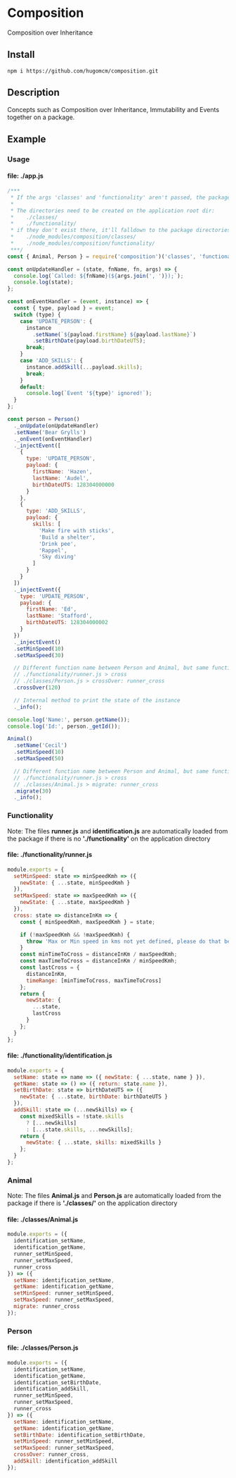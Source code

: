 # Composition

Composition over Inheritance

## Install

```
npm i https://github.com/hugomcm/composition.git
```

## Description

Concepts such as Composition over Inheritance, Immutability and Events together on a package.

## Example

### Usage

#### file: ./app.js

```js
/***
 * If the args 'classes' and 'functionality' aren't passed, the package will default to those names.
 *
 * The directories need to be created on the application root dir:
 *    ./classes/
 *    ./functionality/
 * if they don't exist there, it'll falldown to the package directories:
 *    ./node_modules/composition/classes/
 *    ./node_modules/composition/functionality/
 ***/
const { Animal, Person } = require('composition')('classes', 'functionality');

const onUpdateHandler = (state, fnName, fn, args) => {
  console.log(`Called: ${fnName}(${args.join(', ')});`);
  console.log(state);
};

const onEventHandler = (event, instance) => {
  const { type, payload } = event;
  switch (type) {
    case 'UPDATE_PERSON': {
      instance
        .setName(`${payload.firstName} ${payload.lastName}`)
        .setBirthDate(payload.birthDateUTS);
      break;
    }
    case 'ADD_SKILLS': {
      instance.addSkill(...payload.skills);
      break;
    }
    default:
      console.log(`Event '${type}' ignored!`);
  }
};

const person = Person()
  ._onUpdate(onUpdateHandler)
  .setName('Bear Grylls')
  ._onEvent(onEventHandler)
  ._injectEvent([
    {
      type: 'UPDATE_PERSON',
      payload: {
        firstName: 'Hazen',
        lastName: 'Audel',
        birthDateUTS: 128304000000
      }
    },
    {
      type: 'ADD_SKILLS',
      payload: {
        skills: [
          'Make fire with sticks',
          'Build a shelter',
          'Drink pee',
          'Rappel',
          'Sky diving'
        ]
      }
    }
  ])
  ._injectEvent({
    type: 'UPDATE_PERSON',
    payload: {
      firstName: 'Ed',
      lastName: 'Stafford',
      birthDateUTS: 128304000002
    }
  })
  ._injectEvent()
  .setMinSpeed(10)
  .setMaxSpeed(30)

  // Different function name between Person and Animal, but same function under the wood.
  // ./functionality/runner.js > cross
  // ./classes/Person.js > crossOver: runner_cross
  .crossOver(120)

  // Internal method to print the state of the instance
  ._info();

console.log('Name:', person.getName());
console.log('Id:', person._getId());

Animal()
  .setName('Cecil')
  .setMinSpeed(10)
  .setMaxSpeed(50)

  // Different function name between Person and Animal, but same function under the wood.
  // ./functionality/runner.js > cross
  // ./classes/Animal.js > migrate: runner_cross
  .migrate(30)
  ._info();
```

### Functionality

Note: The files **runner.js** and **identification.js** are automatically loaded from the package if there is no **'./functionality'** on the application directory

#### file: ./functionality/runner.js

```js
module.exports = {
  setMinSpeed: state => minSpeedKmh => ({
    newState: { ...state, minSpeedKmh }
  }),
  setMaxSpeed: state => maxSpeedKmh => ({
    newState: { ...state, maxSpeedKmh }
  }),
  cross: state => distanceInKm => {
    const { minSpeedKmh, maxSpeedKmh } = state;

    if (!maxSpeedKmh && !maxSpeedKmh) {
      throw 'Max or Min speed in kms not yet defined, please do that before cross anything!';
    }
    const minTimeToCross = distanceInKm / maxSpeedKmh;
    const maxTimeToCross = distanceInKm / minSpeedKmh;
    const lastCross = {
      distanceInKm,
      timeRange: [minTimeToCross, maxTimeToCross]
    };
    return {
      newState: {
        ...state,
        lastCross
      }
    };
  }
};
```

#### file: ./functionality/identification.js

```js
module.exports = {
  setName: state => name => ({ newState: { ...state, name } }),
  getName: state => () => ({ return: state.name }),
  setBirthDate: state => birthDateUTS => ({
    newState: { ...state, birthDate: birthDateUTS }
  }),
  addSkill: state => (...newSkills) => {
    const mixedSkills = !state.skills
      ? [...newSkills]
      : [...state.skills, ...newSkills];
    return {
      newState: { ...state, skills: mixedSkills }
    };
  }
};
```

### Animal

Note: The files **Animal.js** and **Person.js** are automatically loaded from the package if there is **'./classes/'** on the application directory

#### file: ./classes/Animal.js

```js
module.exports = ({
  identification_setName,
  identification_getName,
  runner_setMinSpeed,
  runner_setMaxSpeed,
  runner_cross
}) => ({
  setName: identification_setName,
  getName: identification_getName,
  setMinSpeed: runner_setMinSpeed,
  setMaxSpeed: runner_setMaxSpeed,
  migrate: runner_cross
});
```

### Person

#### file: ./classes/Person.js

```js
module.exports = ({
  identification_setName,
  identification_getName,
  identification_setBirthDate,
  identification_addSkill,
  runner_setMinSpeed,
  runner_setMaxSpeed,
  runner_cross
}) => ({
  setName: identification_setName,
  getName: identification_getName,
  setBirthDate: identification_setBirthDate,
  setMinSpeed: runner_setMinSpeed,
  setMaxSpeed: runner_setMaxSpeed,
  crossOver: runner_cross,
  addSkill: identification_addSkill
});
```
